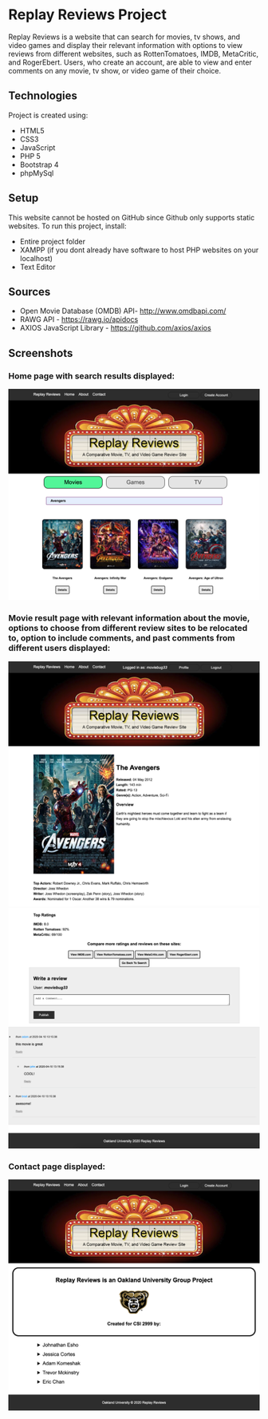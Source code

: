 # Replay Reviews Project
Replay Reviews is a website that can search for movies, tv shows, and video games and display their relevant information with options to view reviews from different websites, such as RottenTomatoes, IMDB, MetaCritic, and RogerEbert. Users, who create an account, are able to view and enter comments on any movie, tv show, or video game of their choice.
	
## Technologies
Project is created using:
* HTML5
* CSS3
* JavaScript
* PHP 5
* Bootstrap 4
* phpMySql
	
## Setup
This website cannot be hosted on GitHub since Github only supports static websites. 
To run this project, install:

* Entire project folder
* XAMPP (if you dont already have software to host PHP websites on your localhost)
* Text Editor

## Sources
* Open Movie Database (OMDB) API- http://www.omdbapi.com/
* RAWG API - https://rawg.io/apidocs
* AXIOS JavaScript Library - https://github.com/axios/axios

## Screenshots

### Home page with search results displayed:

![homepage](screenshots/homepage.png "Homepage search screenshot")

### Movie result page with relevant information about the movie, options to choose from different review sites to be relocated to, option to include comments, and past comments from different users displayed: 

![movie results example](screenshots/movieResults1.png "Movie result screenshot")
![movie results example](screenshots/movieResults2.png "Movie result screenshot")

### Contact page displayed:
![contact page screenshot](screenshots/Contact.png "Contact page screenshot")

